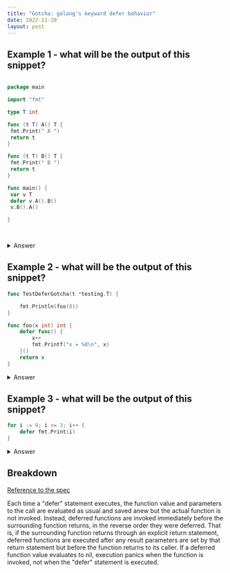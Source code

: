 ```yaml
---
title: "Gotcha: golang's keyward defer behavior"
date: 2022-11-20
layout: post
---
```


## Example 1 - what will be the output of this snippet?

```go

package main

import "fmt"

type T int

func (t T) A() T {
 fmt.Print(" A ")
 return t
}

func (t T) B() T {
 fmt.Print(" B ")
 return t
}

func main() {
 var v T
 defer v.A().B()
 v.B().A()

}

 

```

<details>
  <summary>Answer</summary>
  A  B  A  B
</details>

## Example 2 - what will be the output of this snippet?
```go
func TestDeferGotcha(t *testing.T) {

	fmt.Println(foo(0))
}

func foo(x int) int {
	defer func() {
		x++
		fmt.Printf("x = %d\n", x)
	}()
	return x
}

```
<details>
  <summary>Answer </summary>
x = 1
0
</details>

## Example 3 - what will be the output of this snippet?
```go
for i := 0; i <= 3; i++ {
	defer fmt.Print(i)
}
```
<details>
  <summary>Answer </summary>
3
2
1
0
</details>

## Breakdown

[Reference to the spec](https://go.dev/ref/spec#Defer_statements)


> 
Each time a "defer" statement executes, the function value and parameters to the call are evaluated as usual and saved anew but the actual function is not invoked. Instead, deferred functions are invoked immediately before the surrounding function returns, in the reverse order they were deferred. That is, if the surrounding function returns through an explicit return statement, deferred functions are executed after any result parameters are set by that return statement but before the function returns to its caller. If a deferred function value evaluates to nil, execution panics when the function is invoked, not when the "defer" statement is executed. 

